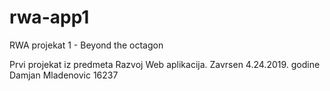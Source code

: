 # rwa-app1
RWA projekat 1 - Beyond the octagon

Prvi projekat iz predmeta Razvoj Web aplikacija.
Zavrsen 4.24.2019. godine
Damjan Mladenovic 16237
